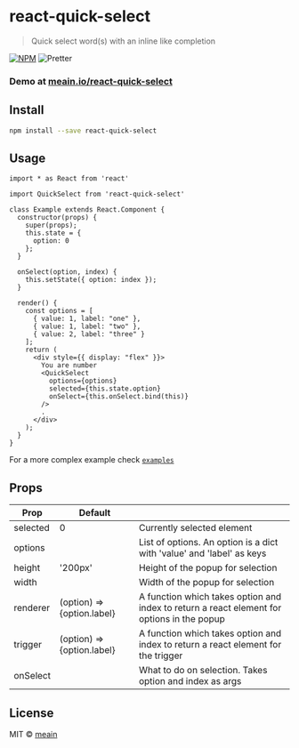# react-quick-select

> Quick select word(s) with an inline like completion


[![NPM](https://img.shields.io/npm/v/react-quick-select.svg)](https://www.npmjs.com/package/react-quick-select)
![Pretter](https://img.shields.io/badge/code_style-prettier-ff69b4.svg?style=flat-square)

### Demo at [meain.io/react-quick-select](https://meain.io/react-quick-select)

## Install

```bash
npm install --save react-quick-select
```

## Usage

```tsx
import * as React from 'react'

import QuickSelect from 'react-quick-select'

class Example extends React.Component {
  constructor(props) {
    super(props);
    this.state = {
      option: 0
    };
  }

  onSelect(option, index) {
    this.setState({ option: index });
  }

  render() {
    const options = [
      { value: 1, label: "one" },
      { value: 1, label: "two" },
      { value: 2, label: "three" }
    ];
    return (
      <div style={{ display: "flex" }}>
        You are number
        <QuickSelect
          options={options}
          selected={this.state.option}
          onSelect={this.onSelect.bind(this)}
        />
        .
      </div>
    );
  }
}
```

For a more complex example check [`examples`](https://github.com/meain/react-quick-select/tree/master/example)

## Props

|Prop|Default||
|---|---|---|
|selected|0|Currently selected element|
|options||List of options. An option is a dict with 'value' and 'label' as keys|
|height|'200px'|Height of the popup for selection|
|width||Width of the popup for selection|
|renderer|(option) => {option.label}|A function which takes option and index to return a react element for options in the popup|
|trigger|(option) => {option.label}|A function which takes option and index to return a react element for the trigger|
|onSelect||What to do on selection. Takes option and index as args|

## License

MIT © [meain](https://github.com/meain)
